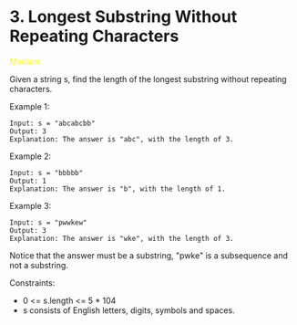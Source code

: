 # 3. Longest Substring Without Repeating Characters
<span style="color:yellow">Medium</span>

Given a string s, find the length of the longest substring without repeating characters.


Example 1:
```
Input: s = "abcabcbb"
Output: 3
Explanation: The answer is "abc", with the length of 3.
```
Example 2:
```
Input: s = "bbbbb"
Output: 1
Explanation: The answer is "b", with the length of 1.
```
Example 3:
```
Input: s = "pwwkew"
Output: 3
Explanation: The answer is "wke", with the length of 3.
```

Notice that the answer must be a substring, "pwke" is a subsequence and not a substring.


Constraints:
- 0 <= s.length <= 5 * 104
- s consists of English letters, digits, symbols and spaces.

